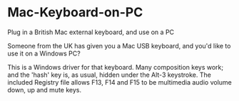 # Mac-Keyboard-on-PC
Plug in a British Mac external keyboard, and use on a PC

Someone from the UK has given you a Mac USB keyboard, and you'd like to use it on a Windows PC?

This is a Windows driver for that keyboard. Many composition keys work; and the 'hash' key is, as usual, hidden under the Alt-3 keystroke. The included Registry file allows F13, F14 and F15 to be multimedia audio volume down, up and mute keys. 
